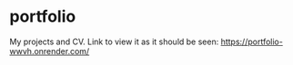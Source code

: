 # portfolio
 My projects and CV. Link to view it as it should be seen:
 https://portfolio-wwvh.onrender.com/
